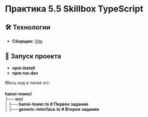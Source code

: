 # **Практика 5.5 Skillbox TypeScript**

## 🛠 Технологии

- **Сборщик:** [Vite](https://vite.dev)

## 🚀 Запуск проекта
  - **npm install**
  - **npm run dev**

❗Весь код в папке src.  

**hanoi-tower/**    
**├── src/**  
**│   ├── hanoi-tower.ts        # Первое задание**  
**│   ├── generic-interface.ts  # Второе задание**  

